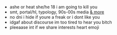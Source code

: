 - ashe or heat she/he 18 i am going to kill you
- smt, portal/hl, typology, 90s-00s media [& more](https://rentry.co/embryon)
- no dni i hide if youre a freak or i dont like you
- idgaf about discourse im too tired to hear you bitch
- pleeaase int if we share interests heart emoji
